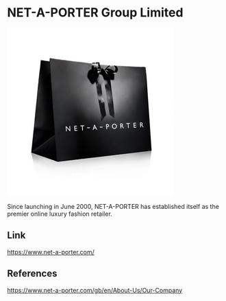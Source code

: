 NET-A-PORTER Group Limited
==========================

![NET-A-PORTER Logo](/images/nap.jpg "NET-A-PORTER Logo")

Since launching in June 2000, NET-A-PORTER has established itself as the premier online luxury fashion retailer.


Link
----
https://www.net-a-porter.com/

References
----------
https://www.net-a-porter.com/gb/en/About-Us/Our-Company

